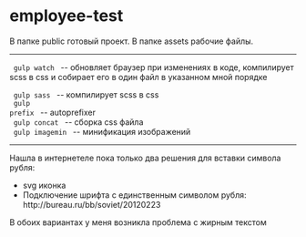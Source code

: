 # employee-test

В папке public готовый проект. В папке assets рабочие файлы.

<hr>

<code> gulp watch </code> -- обновляет браузер при изменениях в коде, компилирует scss в css и собирает его в один файл в указанном мной порядке

<code> gulp sass </code> -- компилирует scss в css <br>
<code> gulp prefix </code> -- autoprefixer <br>
<code> gulp concat </code> -- сборка css файла <br>
<code> gulp imagemin </code> -- минификация изображений

<hr>

Нашла в интернетеле пока только два решения для вставки символа рубля:

<ul>
<li> svg иконка </li>
<li> Подключение шрифта с единственным символом рубля: http://bureau.ru/bb/soviet/20120223 </li>
</ul>

В обоих вариантах у меня возникла проблема с жирным текстом


